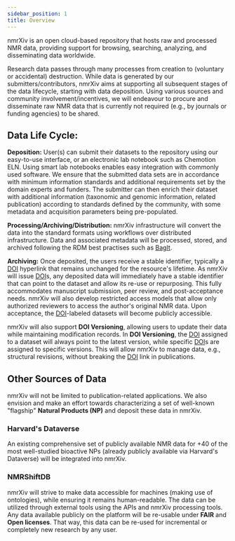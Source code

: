 ```yaml
---
sidebar_position: 1
title: Overview
---
```


nmrXiv is an open cloud-based repository that hosts raw and processed NMR data, providing support for browsing, searching, analyzing, and disseminating data worldwide. 


Research data passes through many processes from creation to (voluntary or accidental) destruction. While data is generated by our submitters/contributors, nmrXiv aims at supporting all subsequent stages of the data lifecycle, starting with data deposition. Using various sources and community involvement/incentives, we will endeavour to procure and disseminate raw NMR data that is currently not required (e.g., by journals or funding agencies) to be shared. 

## Data Life Cycle:

**Deposition:** User(s) can submit their datasets to the repository using our easy-to-use interface, or an electronic lab notebook such as Chemotion ELN. Using smart lab notebooks enables easy integration with commonly used software. We ensure that the submitted data sets are in accordance with minimum information standards and additional requirements set by the domain experts and funders. The submitter can then enrich their dataset with additional information (taxonomic and genomic information, related publication) according to standards defined by the community, with some metadata and acquisition parameters being pre-populated. 

**Processing/Archiving/Distribution:**
nmrXiv infrastructure will convert the data into the standard formats using workflows over distributed infrastructure. Data and associated metadata will be processed, stored, and archived following the RDM best practises such as [BagIt](https://tools.ietf.org/id/draft-kunze-bagit-16.html).


**Archiving:**
Once deposited, the users receive a stable identifier, typically a [DOI](https://www.doi.org/) hyperlink that remains unchanged for the resource's lifetime. As nmrXiv will issue [DOI](https://www.doi.org/)s, any deposited data will immediately have a stable identifier that can point to the dataset and allow its re-use or repurposing. This fully accommodates manuscript submission, peer review, and post-acceptance needs. nmrXiv will also develop restricted access models that allow only authorized reviewers to access the author's original NMR data. Upon acceptance, the [DOI](https://www.doi.org/)-labeled datasets will become publicly accessible.

nmrXiv will also support **DOI Versioning**, allowing users to update their data while maintaining modification records. In **DOI Versioning**, the [DOI](https://www.doi.org/) assigned to a dataset will always point to the latest version, while specific [DOI](https://www.doi.org/)s are assigned to specific versions. This will allow nmrXiv to manage data, e.g., structural revisions, without breaking the [DOI](https://www.doi.org/) link in publications.

## Other Sources of Data

nmrXiv will not be limited to publication-related applications. We also envision and make an effort towards characterizing a set of well-known "flagship" **Natural Products (NP)** and deposit these data in nmrXiv. 

### Harvard's Dataverse
An existing comprehensive set of publicly available NMR data for +40 of the most well-studied bioactive NPs (already publicly available via Harvard's Dataverse) will be integrated into nmrXiv.

### NMRShiftDB
nmrXiv will strive to make data accessible for machines (making use of ontologies), while ensuring it remains human-readable. The data can be utilized through external tools using the APIs and nmrXiv processing tools. Any data available publicly on the platform will be re-usable under **FAIR** and **Open licenses**. That way, this data can be re-used for incremental or completely new research by any user.



